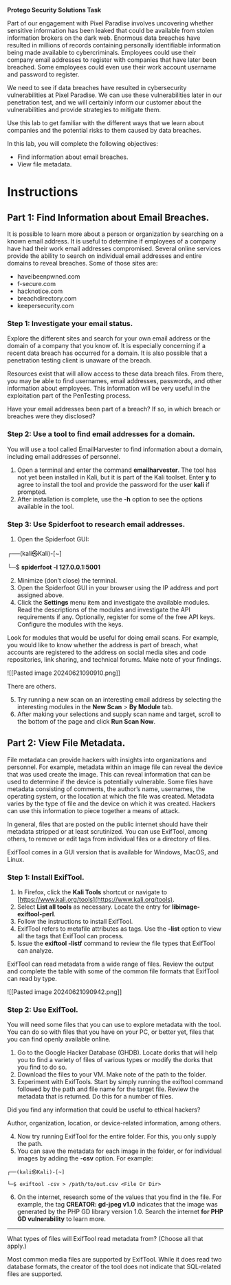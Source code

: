 **Protego Security Solutions Task**

Part of our engagement with Pixel Paradise involves uncovering whether sensitive information has been leaked that could be available from stolen information brokers on the dark web. Enormous data breaches have resulted in millions of records containing personally identifiable information being made available to cybercriminals. Employees could use their company email addresses to register with companies that have later been breached. Some employees could even use their work account username and password to register. 

We need to see if data breaches have resulted in cybersecurity vulnerabilities at Pixel Paradise. We can use these vulnerabilities later in our penetration test, and we will certainly inform our customer about the vulnerabilities and provide strategies to mitigate them.

Use this lab to get familiar with the different ways that we learn about companies and the potential risks to them caused by data breaches.

In this lab, you will complete the following objectives:

- Find information about email breaches.
- View file metadata.

# Instructions

## Part 1: Find Information about Email Breaches.

It is possible to learn more about a person or organization by searching on a known email address. It is useful to determine if employees of a company have had their work email addresses compromised. Several online services provide the ability to search on individual email addresses and entire domains to reveal breaches. Some of those sites are:

- haveibeenpwned.com
- f-secure.com
- hacknotice.com
- breachdirectory.com
- keepersecurity.com

### Step 1: Investigate your email status.

Explore the different sites and search for your own email address or the domain of a company that you know of. It is especially concerning if a recent data breach has occurred for a domain. It is also possible that a penetration testing client is unaware of the breach.

Resources exist that will allow access to these data breach files. From there, you may be able to find usernames, email addresses, passwords, and other information about employees. This information will be very useful in the exploitation part of the PenTesting process.

Have your email addresses been part of a breach? If so, in which breach or breaches were they disclosed?

### Step 2: Use a tool to find email addresses for a domain.

You will use a tool called EmailHarvester to find information about a domain, including email addresses of personnel.

1. Open a terminal and enter the command **emailharvester**. The tool has not yet been installed in Kali, but it is part of the Kali toolset. Enter **y** to agree to install the tool and provide the password for the user **kali** if prompted.
2. After installation is complete, use the **-h** option to see the options available in the tool.

### Step 3: Use Spiderfoot to research email addresses.

1. Open the Spiderfoot GUI:

┌──(kali㉿Kali)-[~]

└─$ **spiderfoot -l 127.0.0.1:5001**

2. Minimize (don’t close) the terminal.
3. Open the Spiderfoot GUI in your browser using the IP address and port assigned above.
4. Click the **Settings** menu item and investigate the available modules. Read the descriptions of the modules and investigate the API requirements if any. Optionally, register for some of the free API keys. Configure the modules with the keys.

Look for modules that would be useful for doing email scans. For example, you would like to know whether the address is part of breach, what accounts are registered to the address on social media sites and code repositories, link sharing, and technical forums. Make note of your findings.

![[Pasted image 20240621090910.png]]

There are others.

5. Try running a new scan on an interesting email address by selecting the interesting modules in the **New Scan** > **By Module** tab.
6. After making your selections and supply scan name and target, scroll to the bottom of the page and click **Run Scan Now**.

## Part 2: View File Metadata.

File metadata can provide hackers with insights into organizations and personnel. For example, metadata within an image file can reveal the device that was used create the image. This can reveal information that can be used to determine if the device is potentially vulnerable. Some files have metadata consisting of comments, the author’s name, usernames, the operating system, or the location at which the file was created. Metadata varies by the type of file and the device on which it was created. Hackers can use this information to piece together a means of attack.

In general, files that are posted on the public internet should have their metadata stripped or at least scrutinized. You can use ExifTool, among others, to remove or edit tags from individual files or a directory of files.

ExifTool comes in a GUI version that is available for Windows, MacOS, and Linux.

### Step 1: Install ExifTool.

1. In Firefox, click the **Kali Tools** shortcut or navigate to [https://www.kali.org/tools](https://www.kali.org/tools).
2. Select **List all tools** as necessary. Locate the entry for **libimage-exiftool-perl**.
3. Follow the instructions to install ExifTool. 
4. ExifTool refers to metafile attributes as tags. Use the **-list** option to view all the tags that ExifTool can process.
5. Issue the **exiftool -listf** command to review the file types that ExifTool can analyze.

ExifTool can read metadata from a wide range of files. Review the output and complete the table with some of the common file formats that ExifTool can read by type.

![[Pasted image 20240621090942.png]]

### Step 2: Use ExifTool.

You will need some files that you can use to explore metadata with the tool. You can do so with files that you have on your PC, or better yet, files that you can find openly available online.

1. Go to the Google Hacker Database (GHDB). Locate dorks that will help you to find a variety of files of various types or modify the dorks that you find to do so.
2. Download the files to your VM. Make note of the path to the folder.
3. Experiment with ExifTools. Start by simply running the exiftool command followed by the path and file name for the target file. Review the metadata that is returned. Do this for a number of files.

Did you find any information that could be useful to ethical hackers?

Author, organization, location, or device-related information, among others.

4. Now try running ExifTool for the entire folder. For this, you only supply the path.
5. You can save the metadata for each image in the folder, or for individual images by adding the **-csv** option. For example:

```
┌──(kali㉿Kali)-[~]

└─$ exiftool -csv > /path/to/out.csv <File Or Dir>
```

6. On the internet, research some of the values that you find in the file. For example, the tag **CREATOR: gd-jpeg v1.0** indicates that the image was generated by the PHP GD library version 1.0. Search the internet **for PHP GD vulnerability** to learn more.

---

What types of files will ExifTool read metadata from? (Choose all that apply.)

Most common media files are supported by ExifTool. While it does read two database formats, the creator of the tool does not indicate that SQL-related files are supported.








